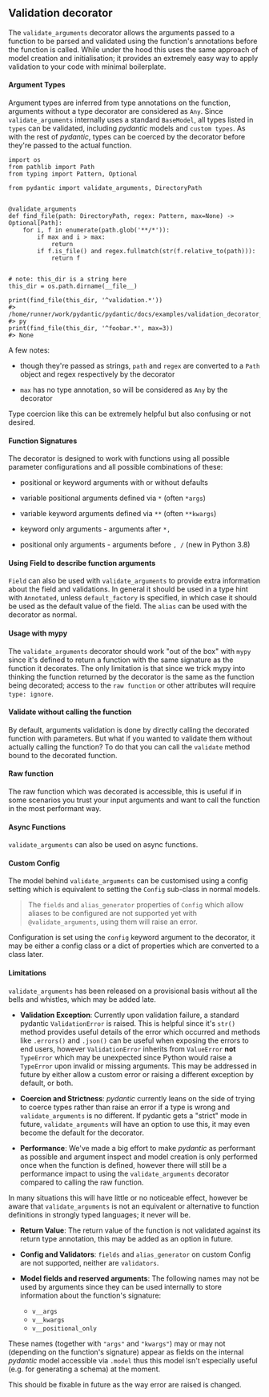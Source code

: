 ## Validation decorator

The `validate_arguments` decorator allows the arguments passed to a function to be parsed and validated using the function's annotations before the function is called. While under the hood this uses the same approach of model creation and initialisation; it provides an extremely easy way to apply validation to your code with minimal boilerplate.


#### Argument Types

Argument types are inferred from type annotations on the function, arguments without a type decorator are considered as `Any`. Since `validate_arguments` internally uses a standard `BaseModel`, all types listed in `types` can be validated, including _pydantic_ models and `custom types`. As with the rest of _pydantic_, types can be coerced by the decorator before they're passed to the actual function.

```
import os
from pathlib import Path
from typing import Pattern, Optional

from pydantic import validate_arguments, DirectoryPath


@validate_arguments
def find_file(path: DirectoryPath, regex: Pattern, max=None) -> Optional[Path]:
    for i, f in enumerate(path.glob('**/*')):
        if max and i > max:
            return
        if f.is_file() and regex.fullmatch(str(f.relative_to(path))):
            return f


# note: this_dir is a string here
this_dir = os.path.dirname(__file__)

print(find_file(this_dir, '^validation.*'))
#> /home/runner/work/pydantic/pydantic/docs/examples/validation_decorator_types.
#> py
print(find_file(this_dir, '^foobar.*', max=3))
#> None
```

A few notes:

* though they're passed as strings, `path` and `regex` are converted to a `Path` object and regex respectively by the decorator

* `max` has no type annotation, so will be considered as `Any` by the decorator

Type coercion like this can be extremely helpful but also confusing or not desired.


#### Function Signatures

The decorator is designed to work with functions using all possible parameter configurations and all possible combinations of these:

* positional or keyword arguments with or without defaults

* variable positional arguments defined via `*` (often `*args`)

* variable keyword arguments defined via `**` (often `**kwargs`)

* keyword only arguments - arguments after `*,`

* positional only arguments - arguments before `, /` (new in Python 3.8)


#### Using Field to describe function arguments

`Field` can also be used with `validate_arguments` to provide extra information about the field and validations. In general it should be used in a type hint with `Annotated`, unless `default_factory` is specified, in which case it should be used as the default value of the field. The `alias` can be used with the decorator as normal.


#### Usage with mypy

The `validate_arguments` decorator should work "out of the box" with `mypy` since it's defined to return a function with the same signature as the function it decorates. The only limitation is that since we trick mypy into thinking the function returned by the decorator is the same as the function being decorated; access to the `raw function` or other attributes will require `type: ignore`.


#### Validate without calling the function

By default, arguments validation is done by directly calling the decorated function with parameters. But what if you wanted to validate them without actually calling the function? To do that you can call the `validate` method bound to the decorated function.


#### Raw function

The raw function which was decorated is accessible, this is useful if in some scenarios you trust your input arguments and want to call the function in the most performant way.


#### Async Functions

`validate_arguments` can also be used on async functions.


#### Custom Config

The model behind `validate_arguments` can be customised using a config setting which is equivalent to setting the `Config` sub-class in normal models.

> The `fields` and `alias_generator` properties of `Config` which allow aliases to be configured are not supported yet with `@validate_arguments`, using them will raise an error.

Configuration is set using the `config` keyword argument to the decorator, it may be either a config class or a dict of properties which are converted to a class later.


#### Limitations

`validate_arguments` has been released on a provisional basis without all the bells and whistles, which may be added late.

* __Validation Exception__: Currently upon validation failure, a standard pydantic `ValidationError` is raised. This is helpful since it's `str()` method provides useful details of the error which occurred and methods like `.errors()` and `.json()` can be useful when exposing the errors to end users, however `ValidationError` inherits from `ValueError` __not__ `TypeError` which may be unexpected since Python would raise a `TypeError` upon invalid or missing arguments. This may be addressed in future by either allow a custom error or raising a different exception by default, or both.

* __Coercion and Strictness__: _pydantic_ currently leans on the side of trying to coerce types rather than raise an error if a type is wrong and `validate_arguments` is no different. If pydantic gets a "strict" mode in future, `validate_arguments` will have an option to use this, it may even become the default for the decorator.

* __Performance__: We've made a big effort to make _pydantic_ as performant as possible and argument inspect and model creation is only performed once when the function is defined, however there will still be a performance impact to using the `validate_arguments` decorator compared to calling the raw function.

In many situations this will have little or no noticeable effect, however be aware that `validate_arguments` is not an equivalent or alternative to function definitions in strongly typed languages; it never will be.

* __Return Value__: The return value of the function is not validated against its return type annotation, this may be added as an option in future.

* __Config and Validators__: `fields` and `alias_generator` on custom Config are not supported, neither are `validators`.

* __Model fields and reserved arguments__: The following names may not be used by arguments since they can be used internally to store information about the function's signature:

    * `v__args`
    * `v__kwargs`
    * `v__positional_only`

These names (together with `"args"` and `"kwargs"`) may or may not (depending on the function's signature) appear as fields on the internal _pydantic_ model accessible via `.model` thus this model isn't especially useful (e.g. for generating a schema) at the moment.

This should be fixable in future as the way error are raised is changed.
